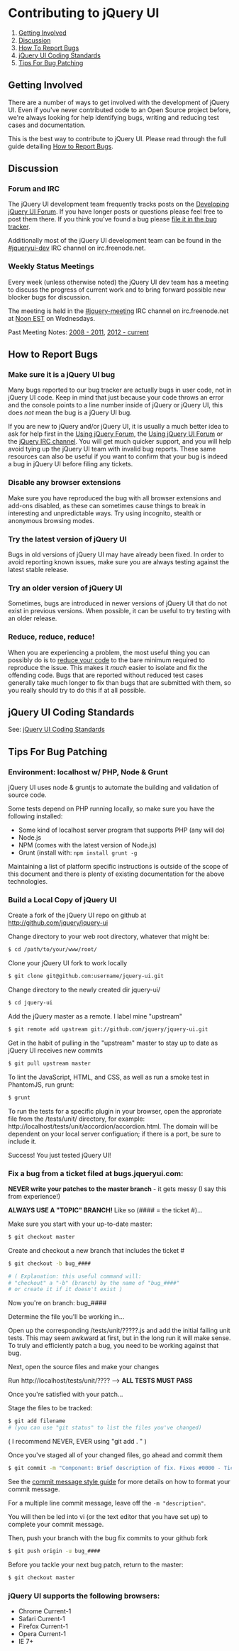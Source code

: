 # Contributing to jQuery UI

1. [Getting Involved](#getting-involved)
2. [Discussion](#discussion)
3. [How To Report Bugs](#how-to-report-bugs)
4. [jQuery UI Coding Standards](#jquery-ui-coding-standards)
5. [Tips For Bug Patching](#tips-for-bug-patching)



## Getting Involved

There are a number of ways to get involved with the development of jQuery UI. Even if you've never contributed code to an Open Source project before, we're always looking for help identifying bugs, writing and reducing test cases and documentation.

This is the best way to contribute to jQuery UI. Please read through the full guide detailing [How to Report Bugs](#how-to-report-bugs).

## Discussion

### Forum and IRC

The jQuery UI development team frequently tracks posts on the [Developing jQuery UI Forum](http://forum.jquery.com/developing-jquery-ui). If you have longer posts or questions please feel free to post them there. If you think you've found a bug please [file it in the bug tracker](#how-to-report-bugs).

Additionally most of the jQuery UI development team can be found in the [#jqueryui-dev](http://webchat.freenode.net/?channels=jqueryui-dev) IRC channel on irc.freenode.net.

### Weekly Status Meetings

Every week (unless otherwise noted) the jQuery UI dev team has a meeting to discuss the progress of current work and to bring forward possible new blocker bugs for discussion.

The meeting is held in the [#jquery-meeting](http://webchat.freenode.net/?channels=jquery-meeting) IRC channel on irc.freenode.net at [Noon EST](http://www.timeanddate.com/worldclock/fixedtime.html?month=1&day=17&year=2011&hour=12&min=0&sec=0&p1=43) on Wednesdays.

Past Meeting Notes:
[2008 - 2011](https://docs.google.com/spreadsheet/ccc?key=0AusvKVL7jmFUcHVBQk9tMUxkRGl0emVwZGdLd0QtUlE),
[2012 - current](https://docs.google.com/spreadsheet/ccc?key=0ArIM4UVbwE-3dFg1T0k4VlE1bF82Nm9tbW90cVNxN0E)


## How to Report Bugs

### Make sure it is a jQuery UI bug

Many bugs reported to our bug tracker are actually bugs in user code, not in jQuery UI code. Keep in mind that just because your code throws an error and the console points to a line number inside of jQuery or jQuery UI, this does *not* mean the bug is a jQuery UI bug.

If you are new to jQuery and/or jQuery UI, it is usually a much better idea to ask for help first in the [Using jQuery Forum](http://forum.jquery.com/using-jquery), the [Using jQuery UI Forum](http://forum.jquery.com/using-jquery-ui) or the [jQuery IRC channel](http://webchat.freenode.net/?channels=%23jquery). You will get much quicker support, and you will help avoid tying up the jQuery UI team with invalid bug reports. These same resources can also be useful if you want to confirm that your bug is indeed a bug in jQuery UI before filing any tickets.


### Disable any browser extensions

Make sure you have reproduced the bug with all browser extensions and add-ons disabled, as these can sometimes cause things to break in interesting and unpredictable ways. Try using incognito, stealth or anonymous browsing modes.


### Try the latest version of jQuery UI

Bugs in old versions of jQuery UI may have already been fixed. In order to avoid reporting known issues, make sure you are always testing against the latest stable release.

### Try an older version of jQuery UI

Sometimes, bugs are introduced in newer versions of jQuery UI that do not exist in previous versions. When possible, it can be useful to try testing with an older release.

### Reduce, reduce, reduce!

When you are experiencing a problem, the most useful thing you can possibly do is to [reduce your code](http://webkit.org/quality/reduction.html) to the bare minimum required to reproduce the issue. This makes it *much* easier to isolate and fix the offending code. Bugs that are reported without reduced test cases generally take much longer to fix than bugs that are submitted with them, so you really should try to do this if at all possible.

## jQuery UI Coding Standards

See: [jQuery UI Coding Standards](http://wiki.jqueryui.com/w/page/12137737/Coding%20standards)

## Tips For Bug Patching


### Environment: localhost w/ PHP, Node & Grunt

jQuery UI uses node & gruntjs to automate the building and validation of source code.

Some tests depend on PHP running locally, so make sure you have the following installed:

* Some kind of localhost server program that supports PHP (any will do)
* Node.js
* NPM (comes with the latest version of Node.js)
* Grunt (install with: `npm install grunt -g`


Maintaining a list of platform specific instructions is outside of the scope of this document and there is plenty of existing documentation for the above technologies.


### Build a Local Copy of jQuery UI

Create a fork of the jQuery UI repo on github at http://github.com/jquery/jquery-ui

Change directory to your web root directory, whatever that might be:

```bash
$ cd /path/to/your/www/root/
```

Clone your jQuery UI fork to work locally

```bash
$ git clone git@github.com:username/jquery-ui.git
```

Change directory to the newly created dir jquery-ui/

```bash
$ cd jquery-ui
```

Add the jQuery master as a remote. I label mine "upstream"

```bash
$ git remote add upstream git://github.com/jquery/jquery-ui.git
```

Get in the habit of pulling in the "upstream" master to stay up to date as jQuery UI receives new commits

```bash
$ git pull upstream master
```

To lint the JavaScript, HTML, and CSS, as well as run a smoke test in PhantomJS, run grunt:

```bash
$ grunt
```

To run the tests for a specific plugin in your browser, open the approriate file from the /tests/unit/ directory, for example: http://localhost/tests/unit/accordion/accordion.html. The domain will be dependent on your local server configuation; if there is a port, be sure to include it.

Success! You just tested jQuery UI!


### Fix a bug from a ticket filed at bugs.jqueryui.com:

**NEVER write your patches to the master branch** - it gets messy (I say this from experience!)

**ALWAYS USE A "TOPIC" BRANCH!** Like so (#### = the ticket #)...

Make sure you start with your up-to-date master:

```bash
$ git checkout master
```

Create and checkout a new branch that includes the ticket #

```bash
$ git checkout -b bug_####

# ( Explanation: this useful command will:
# "checkout" a "-b" (branch) by the name of "bug_####"
# or create it if it doesn't exist )
```

Now you're on branch: bug_####

Determine the file you'll be working in...

Open up the corresponding /tests/unit/?????.js and add the initial failing unit tests. This may seem awkward at first, but in the long run it will make sense. To truly and efficiently patch a bug, you need to be working against that bug.

Next, open the source files and make your changes

Run http://localhost/tests/unit/???? --> **ALL TESTS MUST PASS**

Once you're satisfied with your patch...

Stage the files to be tracked:

```bash
$ git add filename
# (you can use "git status" to list the files you've changed)
```


( I recommend NEVER, EVER using "git add . " )

Once you've staged all of your changed files, go ahead and commit them

```bash
$ git commit -m "Component: Brief description of fix. Fixes #0000 - Ticket description."
```

See the [commit message style guide](http://wiki.jqueryui.com/w/page/25941597/Commit%20Message%20Style%20Guide) for more details on how to format your commit message.

For a multiple line commit message, leave off the `-m "description"`.

You will then be led into vi (or the text editor that you have set up) to complete your commit message.

Then, push your branch with the bug fix commits to your github fork

```bash
$ git push origin -u bug_####
```

Before you tackle your next bug patch, return to the master:

```bash
$ git checkout master
```



### jQuery UI supports the following browsers:

* Chrome Current-1
* Safari Current-1
* Firefox Current-1
* Opera Current-1
* IE 7+

